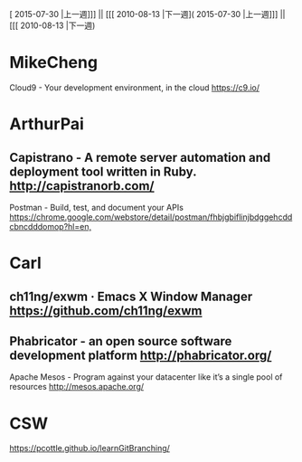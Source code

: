 [ 2015-07-30 |上一週]]] || [[[ 2010-08-13 |下一週]( 2015-07-30 |上一週]]] || [[[ 2010-08-13 |下一週)


# MikeCheng

Cloud9 - Your development environment, in the cloud
<https://c9.io/>  
# ArthurPai

Capistrano - A remote server automation and deployment tool written in Ruby.
<http://capistranorb.com/>  
--------
Postman - Build, test, and document your APIs
<https://chrome.google.com/webstore/detail/postman/fhbjgbiflinjbdggehcddcbncdddomop?hl=en,>  
# Carl

ch11ng/exwm · Emacs X Window Manager
<https://github.com/ch11ng/exwm>  
--------
Phabricator - an open source software development platform
<http://phabricator.org/>  
--------
Apache Mesos - Program against your datacenter like it’s a single pool of resources
<http://mesos.apache.org/>  
# CSW

<https://pcottle.github.io/learnGitBranching/>  
